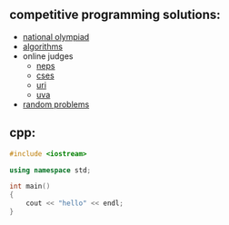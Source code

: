 ## competitive programming solutions:
   * [national olympiad](obi)
   * [algorithms](algs)
   * online judges 
     * [neps](neps) 
     * [cses](cses)
     * [uri](uri)
     * [uva](uva)
   * [random problems](problemas)

## cpp:

```cpp
#include <iostream>

using namespace std;		

int main()
{
	cout << "hello" << endl;
}
```
    
